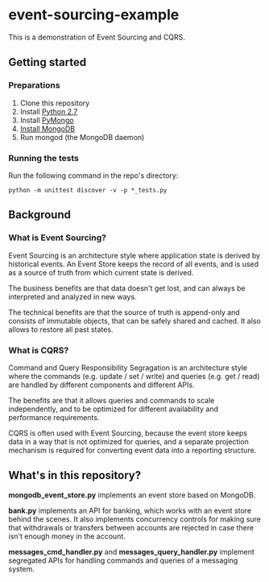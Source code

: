 # event-sourcing-example
This is a demonstration of Event Sourcing and CQRS.

## Getting started

### Preparations
1. Clone this repository
1. Install [Python 2.7](https://www.python.org/download/releases/2.7/)
1. Install [PyMongo](https://api.mongodb.com/python/current/installation.html)
1. [Install MongoDB](https://www.mongodb.com/download-center#community)
1. Run mongod (the MongoDB daemon)

### Running the tests
Run the following command in the repo's directory:

    python -m unittest discover -v -p *_tests.py

## Background

### What is Event Sourcing?
Event Sourcing is an architecture style where application state is derived by historical events. An Event Store keeps the record of all events, and is used as a source of truth from which current state is derived.

The business benefits are that data doesn't get lost, and can always be interpreted and analyzed in new ways.

The technical benefits are that the source of truth is append-only and consists of immutable objects, that can be safely shared and cached. It also allows to restore all past states. 

### What is CQRS?
Command and Query Responsibility Segragation is an architecture style where the commands (e.g. update / set / write) and queries (e.g. get / read) are handled by different components and different APIs.

The benefits are that it allows queries and commands to scale independently, and to be optimized for different availability and performance requirements.

CQRS is often used with Event Sourcing, because the event store keeps data in a way that is not optimized for queries, and a separate projection mechanism is required for converting event data into a reporting structure.

## What's in this repository?

**mongodb_event_store.py** implements an event store based on MongoDB.

**bank.py** implements an API for banking, which works with an event store behind the scenes. It also implements concurrency controls for making sure that withdrawals or transfers between accounts are rejected in case there isn't enough money in the account.

**messages_cmd_handler.py** and **messages_query_handler.py** implement segregated APIs for handling commands and queries of a messaging system.
